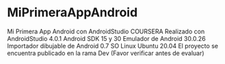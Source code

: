 # MiPrimeraAppAndroid
Mi Primera App Android con AndroidStudio COURSERA
Realizado con AndroidStudio 4.0.1 Android SDK 15 y 30 Emulador de Android 30.0.26 Importador dibujable de Android 0.7 SO Linux Ubuntu 20.04
El proyecto se encuentra publicado en la rama Dev (Favor verificar antes de evaluar) 
